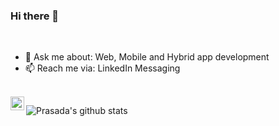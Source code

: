 ### Hi there 👋

<br/>

- 💬 Ask me about: Web, Mobile and Hybrid app development
- 📫 Reach me via: LinkedIn Messaging

<br/>

<a href="https://www.linkedin.com/in/prasadaraju/">
  <img align="left" alt="Prasada Indukuri" width="22px" src="https://cdn.jsdelivr.net/npm/simple-icons@v3/icons/linkedin.svg" />
</a>

![Prasada's github stats](https://github-readme-stats.vercel.app/api?username=contactipraju&show_icons=true&hide_border=true)

<!--
**contactipraju/contactipraju** is a ✨ _special_ ✨ repository because its `README.md` (this file) appears on your GitHub profile.

Here are some ideas to get you started:

- 🔭 I’m currently working on ...
- 🌱 I’m currently learning ...
- 👯 I’m looking to collaborate on ...
- 🤔 I’m looking for help with ...
- 💬 Ask me about ...
- 📫 How to reach me: ...
- 😄 Pronouns: ...
- ⚡ Fun fact: ...
-->
